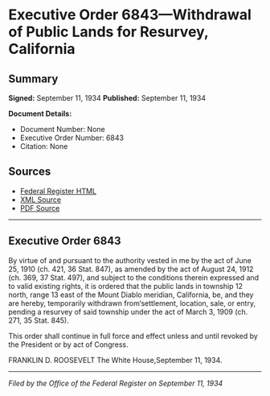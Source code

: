 # Executive Order 6843—Withdrawal of Public Lands for Resurvey, California

## Summary

**Signed:** September 11, 1934
**Published:** September 11, 1934

**Document Details:**
- Document Number: None
- Executive Order Number: 6843
- Citation: None

## Sources
- [Federal Register HTML](https://www.presidency.ucsb.edu/documents/executive-order-6843-withdrawal-public-lands-for-resurvey-california)
- [XML Source](None)
- [PDF Source](None)

---

## Executive Order 6843

By virtue of and pursuant to the authority vested in me by the act of June 25, 1910 (ch. 421, 36 Stat. 847), as amended by the act of August 24, 1912 (ch. 369, 37 Stat. 497), and subject to the conditions therein expressed and to valid existing rights, it is ordered that the public lands in township 12 north, range 13 east of the Mount Diablo meridian, California, be, and they are hereby, temporarily withdrawn from‘settlement, location, sale, or entry, pending a resurvey of said township under the act of March 3, 1909 (ch. 271, 35 Stat. 845).

This order shall continue in full force and effect unless and until revoked by the President or by act of Congress.

FRANKLIN D. ROOSEVELT
The White House,September 11, 1934.

---

*Filed by the Office of the Federal Register on September 11, 1934*
